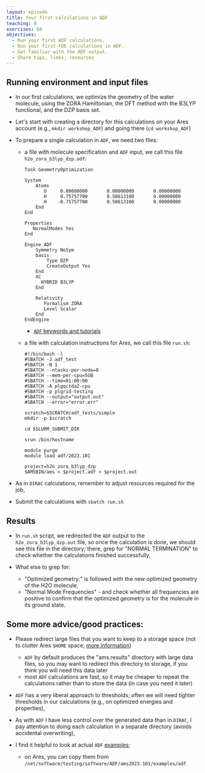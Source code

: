 ```yaml
---
layout: episode
title: Your first calculations in ADF
teaching: 0
exercises: 60
objectives:
  - Run your first ADF calculations.
  - Run your first FDE calculations in ADF.
  - Get familiar with the ADF output.
  - Share tips, links, resources
---
```


## Running environment and input files

- In our first calculations, we optimize the geometry of the water molecule, using the ZORA Hamiltonian, the DFT method with the B3LYP functional, and the DZP basis set.

- Let's start with creating a directory for this calculations on your Ares account (e.g., `mkdir workshop_ADF`) and going there (`cd workshop_ADF`)

- To prepare a single calculation in `ADF`, we need two files:

  - a file with molecule specification and `ADF` input, we call this file `h2o_zora_b3lyp_dzp.adf`:


    ```shell
    Task GeometryOptimization
      
    System
        Atoms
           O     0.00000000       0.00000000       0.00000000
           H     0.75757700       0.58613100       0.00000000
           H    -0.75757700       0.58613100       0.00000000
        End
    End
    
    Properties
       NormalModes Yes
    End
    
    Engine ADF
        Symmetry NoSym
        basis
            Type DZP
            CreateOutput Yes
        End
        XC
          HYBRID B3LYP
        End
    
        Relativity
           Formalism ZORA
           Level Scalar
        End
    EndEngine
    ``` 

    - [`ADF` keywords and tutorials](https://www.scm.com/doc/ADF/index.html)


  - a file with calculation instructions for Ares, we call this file `run.sh`:


      ```shell
      #!/bin/bash -l
      #SBATCH -J adf_test
      #SBATCH -N 1
      #SBATCH --ntasks-per-node=8
      #SBATCH --mem-per-cpu=5GB
      #SBATCH --time=01:00:00 
      #SBATCH -A plgqctda2-cpu
      #SBATCH -p plgrid-testing
      #SBATCH --output="output.out"
      #SBATCH --error="error.err"
      
      scratch=$SCRATCH/adf_tests/simple
      mkdir -p $scratch
      
      cd $SLURM_SUBMIT_DIR
      
      srun /bin/hostname
      
      module purge
      module load adf/2023.101
      
      project=h2o_zora_b3lyp_dzp
      $AMSBIN/ams < $project.adf > $project.out
      ```

- As in `DIRAC` calculations, remember to adjust resources required for the job,

- Submit the calculations with `sbatch run.sh`

## Results

- In `run.sh` script, we redirected the `ADF` output to the `h2o_zora_b3lyp_dzp.out` file, so once the calculation is done, we should see this file in the directory;
  there, grep for "NORMAL TERMINATION" to check whether the calculations finished successfully,

- What else to grep for:

  - "Optimized geometry:" is followed with the new optimized geometry of the H2O molecule,
  - "Normal Mode Frequencies" - and check whether all frequencies are positive to confirm that the optimized geometry is for the molecule in its ground state.


## Some more advice/good practices:

  - Please redirect large files that you want to keep to a storage space (not to clutter Ares `$HOME` space, [more information](https://docs.cyfronet.pl/display/~plgpawlik/Ares#Ares-Storage))
    - `ADF` by default produces the "ams.results" directory with large data files, so you may want to redirect this directory to storage, if you think you will need this data later
    - most `ADF` calculations are fast, so it may be cheaper to repeat the calculations rather than to store the data (in case you need it later)

  - `ADF` has a very liberal approach to thresholds; often we will need tighter thresholds in our calculations (e.g., on optimized energies and properties),

  - As with `ADF` I have less control over the generated data than in `DIRAC`, I pay attention to doing each calculation in a separate directory (avoids accidental overwriting),

  - I find it helpful to look at actual `ADF` [examples](https://www.scm.com/doc/ADF/Examples/Examples.html);
    - on Ares, you can copy them from `/net/software/testing/software/ADF/ams2023.101/examples/adf`



